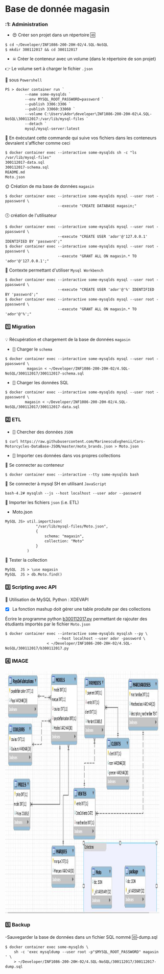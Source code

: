 
# Base de donnée magasin

### :1: Administration

- 😍 Créer son projet dans un répertoire :id:

```
$ cd ~/Developer/INF1086-200-20H-02/4.SQL-NoSQL
$ mkdir 300112017 && cd 300112017
```


- ☠ Créer le conteneur avec un volume (dans le répertoire de son projet)


👉 Le volume sert à charger le fichier `.json`

🎅 sous `Powershell`

```
PS > docker container run `
         --name some-mysqlds `
         --env MYSQL_ROOT_PASSWORD=password `
         --publish 3306:3306 `
         --publish 33060:33060 `
         --volume C:\Users\Ador\developer\INF1086-200-20H-02\4.SQL-NoSQL\300112017:/var/lib/mysql-files `
         --detach `
         mysql/mysql-server:latest
```

🚗 En éxécutant cette commande qui suive vos fichiers dans les conteneurs devraient s'afficher comme ceci

```
$ docker container exec --interactive some-mysqlds sh -c "ls /var/lib/mysql-files"
300112017-data.sql
300112017-schema.sql
README.md
Moto.json
```



🌞 Création de ma base de données `magasin`

```
$ docker container exec --interactive some-mysqlds mysql --user root -ppassword \
                        --execute "CREATE DATABASE magasin;"
```

 🕕 création de l'utilisateur

```
$ docker container exec --interactive some-mysqlds mysql --user root -ppassword \
                        --execute "CREATE USER 'ador'@'127.0.0.1' IDENTIFIED BY 'password';"
$ docker container exec --interactive some-mysqlds mysql --user root -ppassword \
                        --execute "GRANT ALL ON magasin.* TO 'ador'@'127.0.0.1';"
```

:pushpin: Contexte permettant d'utiliser `Mysql Workbench` 


```
$ docker container exec --interactive some-mysqlds mysql --user root -ppassword \
                        --execute "CREATE USER 'ador'@'%' IDENTIFIED BY 'password';"
$ docker container exec --interactive some-mysqlds mysql --user root -ppassword \
                        --execute "GRANT ALL ON magasin.* TO 'ador'@'%';"
```

### :one: Migration

:bulb: Récupération et chargement de la base de données `magasin`

- [] Charger le `schema`

```
$ docker container exec --interactive some-mysqlds mysql --user root -ppassword \
          magasin < ~/Developer/INF1086-200-20H-02/4.SQL-NoSQL/300112017/300112017-schema.sql
```

- [] Charger les données SQL

```
$ docker container exec --interactive some-mysqlds mysql --user root -ppassword \
         magasin < ~/Developer/INF1086-200-20H-02/4.SQL-NoSQL/300112017/300112017-data.sql
```

### :two: ETL

- [] Chercher des données `JSON`

```
$ curl https://raw.githubusercontent.com/MarinescuEvghenii/Cars-Motorcycles-DataBase-JSON/master/moto_brands.json > Moto.json
```

- [] Importer ces données dans vos propres collections

:pushpin: Se connecter au conteneur

```
$ docker container exec --interactive --tty some-mysqlds bash
```

:pushpin: Se connecter à mysql SH en utilisant `JavaScript`

```
bash-4.2# mysqlsh --js --host localhost --user ador --password
```

:pushpin: Importer les fichiers `json` (i.e. ETL)

* Moto.json

```
MySQL JS> util.importJson(
              "/var/lib/mysql-files/Moto.json", 
              {
                  schema: "magasin", 
                  collection: "Moto"
              }
          )
```

:pushpin: Tester la collection

```
MySQL  JS > \use magasin
MySQL  JS > db.Moto.find()
```
### :three: Scripting avec API

:pushpin: Utilisation de MySQL Python : XDEVAPI 

- [x] La fonction mashup doit gérer une table produite par des collections

Écrire le programme python [b300112017.py](b300112017.py) permettant de rajouter des étudiants importés par le fichier `Moto.json`

```
$ docker container exec --interactive some-mysqlds mysqlsh --py \
                        --host localhost --user ador -password \
                   < ~/Developer/INF1086-200-20H-02/4.SQL-NoSQL/300112017/b300112017.py
```

### :four: IMAGE

<img src="magasin.JPG" witdth=920 height=791 ></img>


### :five: Backup

-Sauvegarder la base de données dans un fichier SQL nommé 🆔-dump.sql
 
```
$ docker container exec some-mysqlds \
    sh -c 'exec mysqldump --user root -p"$MYSQL_ROOT_PASSWORD" magasin ' \
    > ~/Developer/INF1086-200-20H-02/4.SQL-NoSQL/300112017/300112017-dump.sql
```
